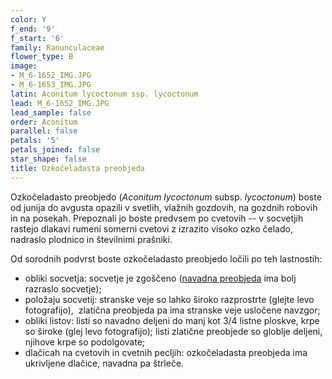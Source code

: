 ```yaml
---
color: Y
f_end: '9'
f_start: '6'
family: Ranunculaceae
flower_type: B
image:
- M_6-1652_IMG.JPG
- M_6-1653_IMG.JPG
latin: Aconitum lycoctonum ssp. lycoctonum
lead: M_6-1652_IMG.JPG
lead_sample: false
order: Aconitum
parallel: false
petals: '5'
petals_joined: false
star_shape: false
title: Ozkočeladasta preobjeda
---
```

Ozkočeladasto preobjedo (*Aconitum lycoctonum* subsp. *lycoctonum*) boste od junija do avgusta opazili v svetlih, vlažnih gozdovih, na gozdnih robovih in na posekah. Prepoznali jo boste predvsem po cvetovih -- v socvetjih rastejo dlakavi rumeni somerni cvetovi z izrazito visoko ozko čelado, nadraslo plodnico in številnimi prašniki.

Od sorodnih podvrst boste ozkočeladasto preobjedo ločili po teh lastnostih:

-   obliki socvetja: socvetje je zgoščeno ([navadna preobjeda](../aconitumlycoctonumssp.vulparia/) ima bolj razraslo socvetje);
-   položaju socvetij: stranske veje so lahko široko razprostrte (glejte levo fotografijo),  zlatična preobjeda pa ima stranske veje usločene navzgor;
-   obliki listov: listi so navadno deljeni do manj kot 3/4 listne ploskve, krpe so široke (glej levo fotografijo); listi zlatične preobjede so globlje deljeni, njihove krpe so podolgovate;
-   dlačicah na cvetovih in cvetnih pecljih: ozkočeladasta preobjeda ima ukrivljene dlačice, navadna pa štrleče.
